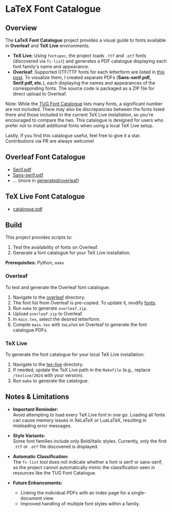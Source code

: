 # LaTeX Font Catalogue
## Overview

The **LaTeX Font Catalogue** project provides a visual guide to fonts available in **Overleaf** and **TeX Live** environments.  

- **TeX Live**: Using `fontspec`, the project loads `.ttf` and `.otf` fonts (discovered via `fc-list`) and generates a PDF catalogue displaying each font family's name and appearance.  
- **Overleaf**: Supported OTF/TTF fonts for each letterform are listed in [this post](https://www.overleaf.com/learn/latex/Questions/Which_OTF_or_TTF_fonts_are_supported_via_fontspec%3F). To visualize them, I created separate PDFs (**Sans-serif.pdf, Serif.pdf, etc.**), each displaying the names and appearances of the corresponding fonts. The source code is packaged as a ZIP file for direct upload to Overleaf.  

Note: While the [TUG Font Catalogue](https://tug.org/FontCatalogue/) lists many fonts, a significant number are not included. There may also be discrepancies between the fonts listed there and those included in the current TeX Live installation, so you're encouraged to compare the two. This catalogue is designed for users who prefer not to install additional fonts when using a local TeX Live setup.

Lastly, If you find this catalogue useful, feel free to give it a star. Contributions via PR are always welcome!

## Overleaf Font Catalogue
- [Serif.pdf](generated/overleaf/Serif.pdf)
- [Sans-serif.pdf](generated/overleaf/Sans-serif.pdf)
- ... (more in [generated/overleaf](generated/overleaf/)) 


## TeX Live Font Catalogue
- [catalogue.pdf](generated/tex-live/catalogue.pdf)


## Build  

This project provides scripts to:  
1. Test the availability of fonts on Overleaf.  
2. Generate a font catalogue for your TeX Live installation.  

**Prerequisites:** Python, `make`  

### Overleaf  

To test and generate the Overleaf font catalogue:  

1. Navigate to the [overleaf](overleaf) directory.  
2. The font list from Overleaf is pre-copied. To update it, modify [fonts](overleaf/fonts).  
3. Run `make` to generate `overleaf.zip`.  
4. Upload `overleaf.zip` to Overleaf.  
5. In `main.tex`, select the desired letterform.  
6. Compile `main.tex` with `XeLaTeX` on Overleaf to generate the font catalogue PDFs.  

### TeX Live  

To generate the font catalogue for your local TeX Live installation:  

1. Navigate to the [tex-live](tex-live) directory.  
2. If needed, update the TeX Live path in the `Makefile` (e.g., replace `/texlive/2024` with your version).  
3. Run `make` to generate the catalogue.  


## Notes & Limitations
- **Important Reminder:**  
  Avoid attempting to load every TeX Live font in one go. Loading all fonts can cause memory issues in XeLaTeX or LuaLaTeX, resulting in misleading error messages.

- **Style Variants:**  
  Some font families include only Bold/Italic styles. Currently, only the first `.ttf` or `.otf` file discovered is displayed.
- **Automatic Classification:**  
  The `fc-list` tool does not indicate whether a font is serif or sans-serif, so the project cannot automatically mimic the classification seen in resources like the TUG Font Catalogue.
- **Future Enhancements:**  
  - Linking the individual PDFs with an index page for a single-document view.
  - Improved handling of multiple font styles within a family.

